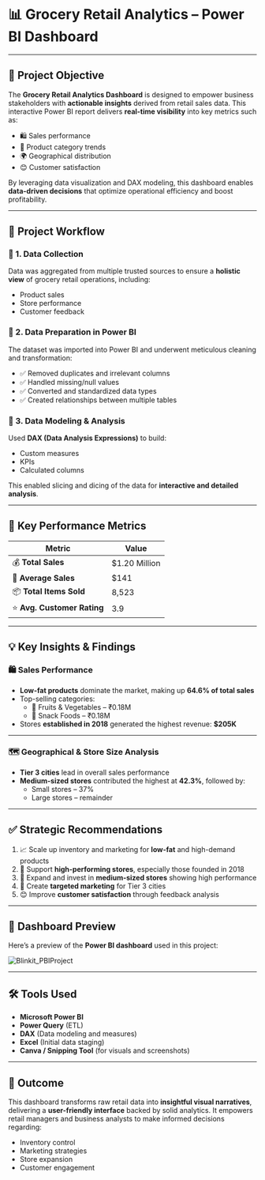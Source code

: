 # 📊 Grocery Retail Analytics – Power BI Dashboard

---

## 📌 Project Objective

The **Grocery Retail Analytics Dashboard** is designed to empower business stakeholders with **actionable insights** derived from retail sales data. This interactive Power BI report delivers **real-time visibility** into key metrics such as:

- 🛍️ Sales performance  
- 🧺 Product category trends  
- 🌍 Geographical distribution  
- 😊 Customer satisfaction  

By leveraging data visualization and DAX modeling, this dashboard enables **data-driven decisions** that optimize operational efficiency and boost profitability.

---

## 🧩 Project Workflow

### 🔹 1. Data Collection  
Data was aggregated from multiple trusted sources to ensure a **holistic view** of grocery retail operations, including:

- Product sales  
- Store performance  
- Customer feedback  

### 🔹 2. Data Preparation in Power BI  
The dataset was imported into Power BI and underwent meticulous cleaning and transformation:

- ✅ Removed duplicates and irrelevant columns  
- ✅ Handled missing/null values  
- ✅ Converted and standardized data types  
- ✅ Created relationships between multiple tables  

### 🔹 3. Data Modeling & Analysis  
Used **DAX (Data Analysis Expressions)** to build:

- Custom measures  
- KPIs  
- Calculated columns  

This enabled slicing and dicing of the data for **interactive and detailed analysis**.

---

## 🎯 Key Performance Metrics

| Metric                    | Value           |
|--------------------------|------------------|
| 💰 **Total Sales**        | $1.20 Million     |
| 🧾 **Average Sales**      | $141              |
| 📦 **Total Items Sold**   | 8,523             |
| ⭐ **Avg. Customer Rating** | 3.9              |

---

## 💡 Key Insights & Findings

### 🛍️ Sales Performance

- **Low-fat products** dominate the market, making up **64.6% of total sales**
- Top-selling categories:
  - 🥦 Fruits & Vegetables – ₹0.18M  
  - 🍿 Snack Foods – ₹0.18M  
- Stores **established in 2018** generated the highest revenue: **$205K**

---

### 🗺️ Geographical & Store Size Analysis

- **Tier 3 cities** lead in overall sales performance  
- **Medium-sized stores** contributed the highest at **42.3%**, followed by:
  - Small stores – 37%  
  - Large stores – remainder

---

## ✅ Strategic Recommendations

1. 📈 Scale up inventory and marketing for **low-fat** and high-demand products  
2. 🏪 Support **high-performing stores**, especially those founded in 2018  
3. 🧱 Expand and invest in **medium-sized stores** showing high performance  
4. 🎯 Create **targeted marketing** for Tier 3 cities  
5. 😊 Improve **customer satisfaction** through feedback analysis  

---

## 📸 Dashboard Preview

Here’s a preview of the **Power BI dashboard** used in this project:

![Blinkit_PBIProject](https://github.com/user-attachments/assets/50dec318-ef46-42e4-9dd0-e8f1bb574261)


---

## 🛠️ Tools Used

- **Microsoft Power BI**  
- **Power Query** (ETL)  
- **DAX** (Data modeling and measures)  
- **Excel** (Initial data staging)  
- **Canva / Snipping Tool** (for visuals and screenshots)

---

## 🚀 Outcome

This dashboard transforms raw retail data into **insightful visual narratives**, delivering a **user-friendly interface** backed by solid analytics. It empowers retail managers and business analysts to make informed decisions regarding:

- Inventory control  
- Marketing strategies  
- Store expansion  
- Customer engagement  
